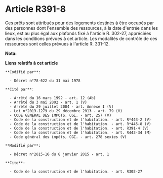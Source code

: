 # Article R391-8

Ces prêts sont attribués pour des logements destinés à être occupés par des personnes dont l'ensemble des ressources, à la
date d'entrée dans les lieux, est au plus égal aux plafonds fixé à l'article R. 302-27, appréciées dans les conditions
prévues à cet article. Les modalités de contrôle de ces ressources sont celles prévues à l'article R. 331-12.

**Nota:**



**Liens relatifs à cet article**

	**Codifié par**:

	  - Décret n°78-622 du 31 mai 1978

	**Cité par**:

	  - Arrêté du 16 mars 1992 - art. 12 (Ab)
	  - Arrêté du 3 mai 2002 - art. 1 (V)
	  - Arrêté du 29 juillet 2004 - art. Annexe I (V)
	  - Loi n°2013-1279 du 29 décembre 2013 - art. 79 (V)
	  - CODE GENERAL DES IMPOTS, CGI. - art. 257 (V)
	  - Code de la construction et de l'habitation. - art. R*443-2 (V)
	  - Code de la construction et de l'habitation. - art. R*445-8 (V)
	  - Code de la construction et de l'habitation. - art. R391-4 (V)
	  - Code de la construction et de l'habitation. - art. R443-34 (M)
	  - Code général des impôts, CGI. - art. 278 sexies (V)

	**Modifié par**:

	  - Décret n°2015-16 du 8 janvier 2015 - art. 1

	**Cite**:

	  - Code de la construction et de l'habitation. - art. R302-27
